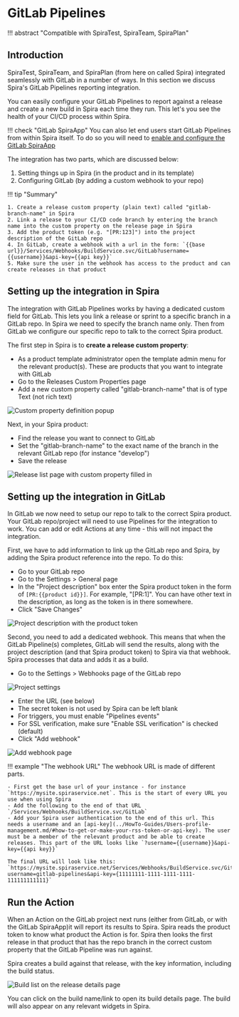 # GitLab Pipelines
!!! abstract "Compatible with SpiraTest, SpiraTeam, SpiraPlan"

## Introduction
SpiraTest, SpiraTeam, and SpiraPlan (from here on called Spira) integrated seamlessly with GitLab in a number of ways. In this section we discuss Spira's GitLab Pipelines reporting integration.

You can easily configure your GitLab Pipelines to report against a release and create a new build in Spira each time they run. This let's you see the health of your CI/CD process within Spira. 

!!! check "GitLab SpiraApp"
    You can also let end users start GitLab Pipelines from within Spira itself. To do so you will need to [enable and configure the GitLab SpiraApp](../SpiraApps/GitLab.md)

The integration has two parts, which are discussed below:

1. Setting things up in Spira (in the product and in its template)
2. Configuring GitLab (by adding a custom webhook to your repo)

!!! tip "Summary"

    1. Create a release custom property (plain text) called "gitlab-branch-name" in Spira
    2. Link a release to your CI/CD code branch by entering the branch name into the custom property on the release page in Spira
    3. Add the product token (e.g. "[PR:123]") into the project description of the GitLab repo
    4. In GitLab, create a webhook with a url in the form: `{{base url}}/Services/Webhooks/BuildService.svc/GitLab?username={{username}}&api-key={{api key}}`
    5. Make sure the user in the webhook has access to the product and can create releases in that product


## Setting up the integration in Spira

The integration with GitLab Pipelines works by having a dedicated custom field for GitLab. This lets you link a release or sprint to a specific branch in a GitLab repo. In Spira we need to specify the branch name only. Then from GitLab we configure our specific repo to talk to the correct Spira product.

The first step in Spira is to **create a release custom property**:

- As a product template administrator open the template admin menu for the relevant product(s). These are products that you want to integrate with GitLab
- Go to the Releases Custom Properties page
- Add a new custom property called "gitlab-branch-name" that is of type Text (not rich text)

![Custom property definition popup](img/gitlab-pipelines-custom-property-definition.png)

Next, in your Spira product:

- Find the release you want to connect to GitLab
- Set the "gitlab-branch-name" to the exact name of the branch in the relevant GitLab repo (for instance "develop")
- Save the release

![Release list page with custom property filled in](img/gitlab-pipelines-release-page.png)


## Setting up the integration in GitLab

In GitLab we now need to setup our repo to talk to the correct Spira product. Your GitLab repo/project will need to use Pipelines for the integration to work. You can add or edit Actions at any time - this will not impact the integration.

First, we have to add information to link up the GitLab repo and Spira, by adding the Spira product reference into the repo. To do this:

- Go to your GitLab repo
- Go to the Settings > General page
- In the "Project description" box enter the Spira product token in the form of `[PR:{{product id}}]`. For example, "[PR:1]". You can have other text in the description, as long as the token is in there somewhere.
- Click "Save Changes"

![Project description with the product token](img/gitlab-pipelines-repo-description.png)

Second, you need to add a dedicated webhook. This means that when the GitLab Pipeline(s) completes, GitLab will send the results, along with the project description (and that Spira product token) to Spira via that webhook. Spira processes that data and adds it as a build.

- Go to the Settings > Webhooks page of the GitLab repo

![Project settings](img/gitlab-pipelines-repo-settings.png)

- Enter the URL (see below)
- The secret token is not used by Spira can be left blank
- For triggers, you must enable "Pipelines events"
- For SSL verification, make sure "Enable SSL verification" is checked (default)
- Click "Add webhook"

![Add webhook page](img/gitlab-pipelines-repo-webhook.png)

!!! example "The webhook URL"
    The webhook URL is made of different parts.

    - First get the base url of your instance - for instance `https://mysite.spiraservice.net`. This is the start of every URL you use when using Spira
    - Add the following to the end of that URL `/Services/Webhooks/BuildService.svc/GitLab`
    - Add your Spira user authentication to the end of this url. This needs a username and an [api-key](../HowTo-Guides/Users-profile-management.md/#how-to-get-or-make-your-rss-token-or-api-key). The user must be a member of the relevant product and be able to create releases. This part of the URL looks like `?username={{username}}&api-key={{api key}}`

    The final URL will look like this: `https://mysite.spiraservice.net/Services/Webhooks/BuildService.svc/GitLab?username=gitlab-pipelines&api-key={11111111-1111-1111-1111-111111111111}`


## Run the Action

When an Action on the GitLab project next runs (either from GitLab, or with the GitLab SpiraApp)it will report its results to Spira. Spira reads the product token to know what product the Action is for. Spira then looks the first release in that product that has the repo branch in the correct custom property that the GitLab Pipeline was run against.

Spira creates a build against that release, with the key information, including the build status.

![Build list on the release details page](img/gitlab-pipelines-build-list.png)

You can click on the build name/link to open its build details page. The build will also appear on any relevant widgets in Spira.